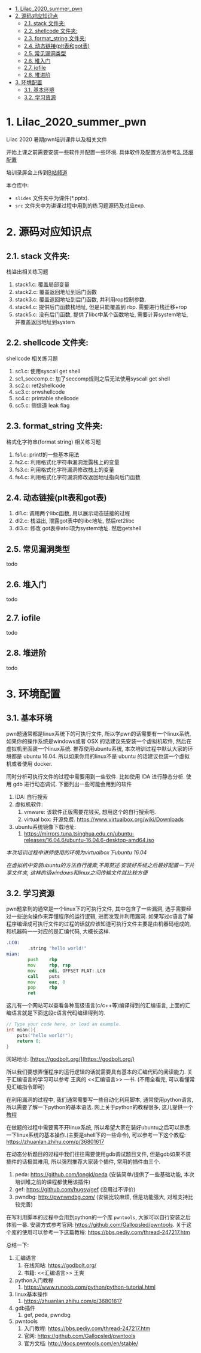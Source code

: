 <!-- TOC -->

- [1. Lilac_2020_summer_pwn](#1-lilac_2020_summer_pwn)
- [2. 源码对应知识点](#2-源码对应知识点)
  - [2.1. stack 文件夹:](#21-stack-文件夹)
  - [2.2. shellcode 文件夹:](#22-shellcode-文件夹)
  - [2.3. format_string 文件夹:](#23-format_string-文件夹)
  - [2.4. 动态链接(plt表和got表)](#24-动态链接plt表和got表)
  - [2.5. 常见漏洞类型](#25-常见漏洞类型)
  - [2.6. 堆入门](#26-堆入门)
  - [2.7. iofile](#27-iofile)
  - [2.8. 堆进阶](#28-堆进阶)
- [3. 环境配置](#3-环境配置)
  - [3.1. 基本环境](#31-基本环境)
  - [3.2. 学习资源](#32-学习资源)

<!-- /TOC -->

# 1. Lilac_2020_summer_pwn

Lilac 2020 暑期pwn培训课件以及相关文件

开始上课之前需要安装一些软件并配置一些环境. 具体软件及配置方法参考[3. 环境配置](#3-环境配置)

培训录屏会上传到[B站频道](https://space.bilibili.com/40145638/channel/detail?cid=145242)

本仓库中:
- `slides` 文件夹中为课件(*.pptx).
- `src` 文件夹中为讲课过程中用到的练习题源码及对应exp.


# 2. 源码对应知识点

## 2.1. stack 文件夹:

栈溢出相关练习题

1. stack1.c: 覆盖局部变量
2. stack2.c: 覆盖返回地址到后门函数
3. stack3.c: 覆盖返回地址到后门函数, 并利用rop控制参数.
4. stack4.c: 提供后门函数栈地址, 但是只能覆盖到 rbp. 需要进行栈迁移+rop
5. stack5.c: 没有后门函数, 提供了libc中某个函数地址, 需要计算system地址, 并覆盖返回地址到system


## 2.2. shellcode 文件夹:

shellcode 相关练习题

1. sc1.c:  使用syscall get shell
1. sc1_seccomp.c:  加了seccomp规则之后无法使用syscall get shell
2. sc2.c: ret2shellcode
3. sc3.c: orwshellcode
4. sc4.c: printable shellcode
5. sc5.c: 侧信道 leak flag


## 2.3. format_string 文件夹:

格式化字符串(format string) 相关练习题

1. fs1.c: printf的一些基本用法
2. fs2.c: 利用格式化字符串漏洞泄露栈上的变量
3. fs3.c: 利用格式化字符漏洞修改栈上的变量
4. fs4.c: 利用格式化字符漏洞修改返回地址指向后门函数

## 2.4. 动态链接(plt表和got表)

1. dl1.c: 调用两个libc函数, 用以展示动态链接的过程
2. dl2.c: 栈溢出, 泄露got表中的libc地址, 然后ret2libc
3. dl3.c: 修改 got表中atoi项为system地址. 然后getshell

## 2.5. 常见漏洞类型

todo

## 2.6. 堆入门

todo

## 2.7. iofile

todo

## 2.8. 堆进阶

todo

# 3. 环境配置

## 3.1. 基本环境

pwn题通常都是linux系统下的可执行文件, 所以学pwn的话需要有一个linux系统, 如果你的操作系统是windows或者 OSX 的话建议先安装一个虚拟机软件, 然后在虚拟机里面装一个linux系统. 推荐使用ubuntu系统, 本次培训过程中默认大家的环境都是 ubuntu 16.04. 所以如果你用的linux不是 ubuntu 的话建议也装一个虚拟机或者使用 docker.

同时分析可执行文件的过程中需要用到一些软件. 比如使用 IDA 进行静态分析. 使用 gdb 进行动态调试. 下面列出一些可能会用到的软件

1. IDA: 自行搜索
2. 虚拟机软件: 
    1. vmware: 该软件正版需要花钱买, 想用这个的自行搜索吧.
    2. virtual box: 开源免费. https://www.virtualbox.org/wiki/Downloads
3. ubuntu系统镜像下载地址:
   1. https://mirrors.tuna.tsinghua.edu.cn/ubuntu-releases/16.04.6/ubuntu-16.04.6-desktop-amd64.iso

*本次培训过程中讲师使用的环境为virtualbox下ubuntu 16.04*

*在虚拟机中安装ubuntu的方法自行搜索,不再赘述.安装好系统之后最好配置一下共享文件夹, 这样的话windows和linux之间传输文件就比较方便*

## 3.2. 学习资源

pwn题拿到的通常是一个linux下的可执行文件, 其中包含了一些漏洞, 选手需要经过一些逆向操作来弄懂程序的运行逻辑, 进而发现并利用漏洞. 如果写过c语言了解程序编译成可执行文件的过程的话就应该知道可执行文件主要是由机器码组成的, 和机器码一一对应的是汇编代码, 大概长这样.

```asm
.LC0:
        .string "hello world!"
mian:
        push    rbp
        mov     rbp, rsp
        mov     edi, OFFSET FLAT:.LC0
        call    puts
        mov     eax, 0
        pop     rbp
        ret
```

这儿有一个网站可以查看各种高级语言(c/c++等)编译得到的汇编语言, 上面的汇编语言就是下面这段c语言代码编译得到的.

```c
// Type your code here, or load an example.
int mian(){
    puts("hello world!");
    return 0;
}
```
网站地址: [https://godbolt.org/](https://godbolt.org/)

所以我们要想弄懂程序的运行逻辑的话就需要具有基本的汇编代码的阅读能力. 关于汇编语言的学习可以参考 王爽的 <<汇编语言>> 一书. (不用全看完, 可以看懂常见汇编指令即可)


在利用漏洞的过程中, 我们通常需要写一些自动化利用脚本, 通常使用python语言, 所以需要了解一下python的基本语法. 网上关于python的教程很多, 这儿提供一个[教程](https://www.runoob.com/python/python-tutorial.html)

在做题的过程中需要离不开linux系统, 所以希望大家在装好ubuntu之后可以熟悉一下linux系统的基本操作.(主要是shell下的一些命令), 可以参考一下这个教程: https://zhuanlan.zhihu.com/p/36801617

在动态分析题目的过程中我们往往需要使用gdb调试题目文件, 但是gdb如果不装插件的话极其难用, 所以强烈推荐大家装个插件, 常用的插件由三个. 

1. peda: https://github.com/longld/peda (安装简单/提供了一些基础功能, 本次培训堆之前的课程都使用该插件)
2. gef: https://github.com/hugsy/gef (没用过不评价)
3. pwndbg: http://pwnwndbg.com/ (安装比较麻烦, 但是功能强大, 对堆支持比较完善)

在写利用脚本的过程中会用到python的一个库 `pwntools`, 大家可以自行安装之后体验一番. 安装方式参考官网: https://github.com/Gallopsled/pwntools. 关于这个库的使用可以参考一下这篇教程: https://bbs.pediy.com/thread-247217.htm

总结一下:

1. 汇编语言
   1. 在线网站: https://godbolt.org/ 
   2. 书籍: <<汇编语言>> 王爽
2. python入门教程
   1. https://www.runoob.com/python/python-tutorial.html
3. linux基本操作
   1. https://zhuanlan.zhihu.com/p/36801617
4. gdb插件
   1. gef, peda, pwndbg
5. pwntools
   1. 入门教程: https://bbs.pediy.com/thread-247217.htm
   2. 官网: https://github.com/Gallopsled/pwntools
   3. 官方文档: http://docs.pwntools.com/en/stable/ 